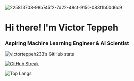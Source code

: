 
![225813708-98b745f2-7d22-48cf-9150-083f1b00d6c9](https://github.com/user-attachments/assets/2171fb28-f3a5-4c34-872f-ed9a8ee6ce0b)

# Hi there! I'm Victor Teppeh
### Aspiring Machine Learning Engineer & AI Scientist 

![victorteppeh233's GitHub stats](https://github-readme-stats.vercel.app/api?username=victorteppeh233&show_icons=true&theme=synthwave&rank_icon=github)

[![GitHub Streak](https://streak-stats.demolab.com/?user=victorteppeh233&theme=dark)](https://git.io/streak-stats)

![Top Langs](https://github-readme-stats.vercel.app/api/top-langs/?username=victorteppeh233&hide_progress=true)
